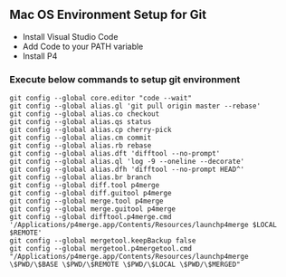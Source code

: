 ## Mac OS Environment Setup for Git

* Install Visual Studio Code 
* Add Code to your PATH variable 
* Install P4

### Execute below commands to setup git environment 

```
git config --global core.editor "code --wait" 
git config --global alias.gl 'git pull origin master --rebase'
git config --global alias.co checkout
git config --global alias.qs status
git config --global alias.cp cherry-pick
git config --global alias.cm commit
git config --global alias.rb rebase
git config --global alias.dft 'difftool --no-prompt'
git config --global alias.ql 'log -9 --oneline --decorate'
git config --global alias.dfh 'difftool --no-prompt HEAD^'
git config --global alias.br branch
git config --global diff.tool p4merge
git config --global diff.guitool p4merge
git config --global merge.tool p4merge
git config --global merge.guitool p4merge
git config --global difftool.p4merge.cmd '/Applications/p4merge.app/Contents/Resources/launchp4merge $LOCAL $REMOTE'
git config --global mergetool.keepBackup false
git config --global mergetool.p4mergetool.cmd "/Applications/p4merge.app/Contents/Resources/launchp4merge \$PWD/\$BASE \$PWD/\$REMOTE \$PWD/\$LOCAL \$PWD/\$MERGED"
```
